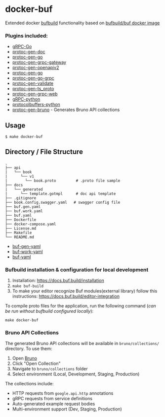 # docker-buf

Extended docker [bufbuild](https://docs.buf.build/installation#using-the-docker-image) functionality based on [bufbuild/buf docker image](https://hub.docker.com/r/bufbuild/buf)

### Plugins included:
- [gRPC-Go](https://google.golang.org/grpc)
- [protoc-gen-doc](https://github.com/pseudomuto/protoc-gen-doc)
- [protoc-gen-go](https://pkg.go.dev/github.com/golang/protobuf/protoc-gen-go)
- [protoc-gen-grpc-gateway](https://github.com/grpc-ecosystem/grpc-gateway)
- [protoc-gen-openapiv2](https://github.com/grpc-ecosystem/grpc-gateway)
- [protoc-gen-go](https://google.golang.org/protobuf/cmd/protoc-gen-go)
- [protoc-gen-go-grpc](https://google.golang.org/grpc/cmd/protoc-gen-go-grpc)
- [protoc-gen-validate](https://github.com/envoyproxy/protoc-gen-validate)
- [protoc-gen-ts_proto](https://www.npmjs.com/package/ts-proto)
- [protoc-gen-grpc-web](https://github.com/grpc/grpc-web)
- [gRPC-python](https://buf.build/grpc/python)
- [protocolbuffers-python](https://buf.build/protocolbuffers/python)
- [protoc-gen-bruno](https://github.com/eugene-bert/protoc-gen-bruno) - Generates Bruno API collections

## Usage

```
$ make docker-buf
```


## Directory / File Structure

```
.
├── api
|   └── book
|      └── v1
|        └── book.proto         # .proto file sample
├── docs
|   └── generated
|      └── template.gotmpl      # doc api template
├── .gitignore
├── book.config.swagger.yaml   # swagger config file
├── buf.gen.yaml 
├── buf.work.yaml 
├── buf.yaml
├── Dockerfile
├── docker-compose.yaml
├── License.md
├── Makefile
└── README.md
```

- [buf-gen-yaml](https://docs.buf.build/configuration/v1/buf-gen-yaml)
- [buf-work-yaml](https://docs.buf.build/configuration/v1/buf-work-yaml)
- [buf-yaml](https://docs.buf.build/configuration/v1/buf-yaml)

### Bufbuild installation & configuration for local development

1. Installation: https://docs.buf.build/installation
2. ```make buf-build```
3. To make your editor recognize Buf modules(external library) follow this instructions: https://docs.buf.build/editor-integration

To compile proto files for the application, run the following command (_can be run without bufbuild configured locally_):
```
make docker-buf
```

### Bruno API Collections

The generated Bruno API collections will be available in `bruno/collections/` directory. To use them:

1. Open [Bruno](https://www.usebruno.com/)
2. Click "Open Collection"
3. Navigate to `bruno/collections` folder
4. Select environment (Local, Development, Staging, Production)

The collections include:
- HTTP requests from `google.api.http` annotations
- gRPC requests from service definitions
- Auto-generated example request bodies
- Multi-environment support (Dev, Staging, Production)
